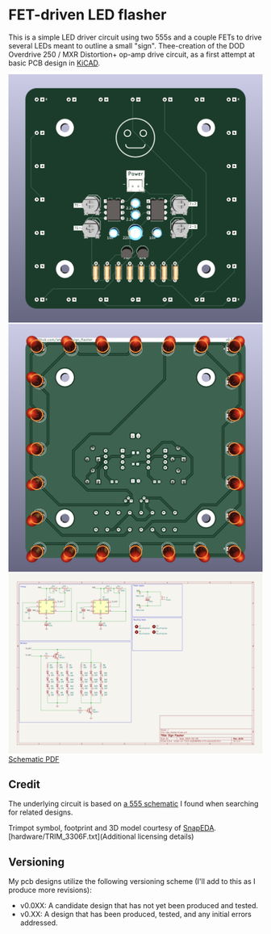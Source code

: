 # FET-driven LED flasher

This is a simple LED driver circuit using two 555s and a couple FETs to drive several LEDs meant to outline a small "sign". Thee-creation of the DOD Overdrive 250 / MXR Distortion+ op-amp drive circuit, as a first attempt at basic PCB design in [KiCAD](https://www.kicad.org/). 

![Front render](renders/front.png)
![Back render](renders/back.png)
![Schematic SVG](schematics/sign_flasher-latest.svg)
[Schematic PDF](schematics/sign_flasher-latest.pdf)

## Credit
The underlying circuit is based on [a 555 schematic](https://mechatrofice.com/circuits/555/led-flasher-circuit) I found when searching for related designs.

Trimpot symbol, footprint and 3D model courtesy of [SnapEDA](https://www.snapeda.com/parts/3306F-1-103/Bourns/view-part/). [hardware/TRIM_3306F.txt](Additional licensing details)

## Versioning

My pcb designs utilize the following versioning scheme (I'll add to this as I produce more revisions):
 - v0.0XX: A candidate design that has not yet been produced and tested.
 - v0.XX: A design that has been produced, tested, and any initial errors addressed.
